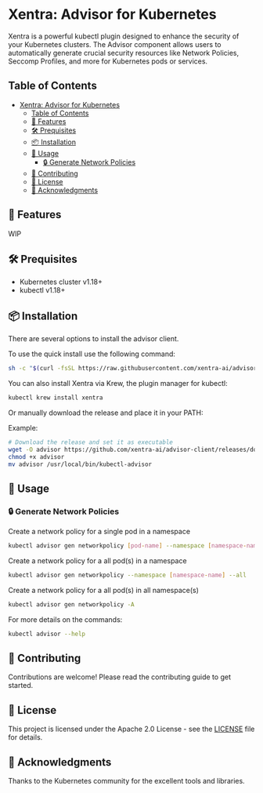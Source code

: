 # Xentra: Advisor for Kubernetes

Xentra is a powerful kubectl plugin designed to enhance the security of your Kubernetes clusters. The Advisor component allows users to automatically generate crucial security resources like Network Policies, Seccomp Profiles, and more for Kubernetes pods or services.

## Table of Contents
- [Xentra: Advisor for Kubernetes](#xentra-advisor-for-kubernetes)
  - [Table of Contents](#table-of-contents)
  - [🌟 Features](#-features)
  - [🛠️ Prequisites](#️-prequisites)
  - [📦 Installation](#-installation)
  - [🔨 Usage](#-usage)
    - [🔒 Generate Network Policies](#-generate-network-policies)
  - [🤝 Contributing](#-contributing)
  - [📄 License](#-license)
  - [🙏 Acknowledgments](#-acknowledgments)

## 🌟 Features

WIP

## 🛠️ Prequisites

- Kubernetes cluster v1.18+
- kubectl v1.18+

## 📦 Installation

There are several options to install the advisor client.

To use the quick install use the following command:

```bash
sh -c "$(curl -fsSL https://raw.githubusercontent.com/xentra-ai/advisor-client/main/scripts/quick-install.sh)"
```

You can also install Xentra via Krew, the plugin manager for kubectl:

```bash
kubectl krew install xentra
```

Or manually download the release and place it in your PATH:

Example:

```bash
# Download the release and set it as executable
wget -O advisor https://github.com/xentra-ai/advisor-client/releases/download/v0.0.1/binary-linux-amd64
chmod +x advisor
mv advisor /usr/local/bin/kubectl-advisor
```

## 🔨 Usage

### 🔒 Generate Network Policies

Create a network policy for a single pod in a namespace

```bash
kubectl advisor gen networkpolicy [pod-name] --namespace [namespace-name]
```

Create a network policy for a all pod(s) in a namespace

```bash
kubectl advisor gen networkpolicy --namespace [namespace-name] --all
```

Create a network policy for a all pod(s) in all namespace(s)

```bash
kubectl advisor gen networkpolicy -A
```

For more details on the commands:

```bash
kubectl advisor --help
```

## 🤝 Contributing

Contributions are welcome! Please read the contributing guide to get started.

## 📄 License

This project is licensed under the Apache 2.0 License - see the [LICENSE](LICENSE) file for details.

## 🙏 Acknowledgments

Thanks to the Kubernetes community for the excellent tools and libraries.
